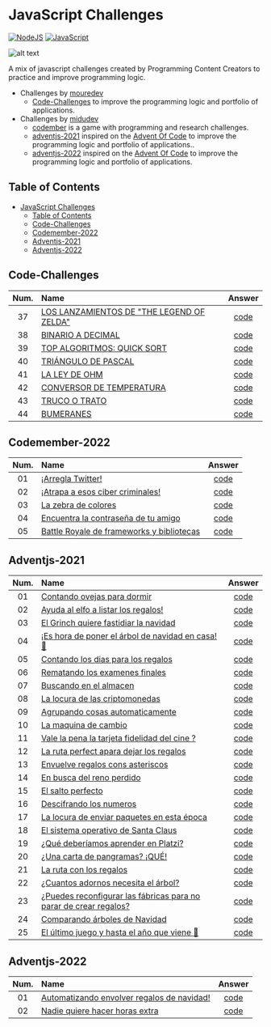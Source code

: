 # JavaScript Challenges

[![NodeJS](https://img.shields.io/badge/NodeJS-%20>=%20v12-gren.svg?style=flat)](https://nodejs.org/en/)
[![JavaScript](https://img.shields.io/badge/JavaScript-yellow.svg?style=flat)](https://www.javascript.com/)

![alt text](https://github.com/acm-97/portfolio-v2/blob/feature/commands/public/javascript-challenges.png)

A mix of javascript challenges created by Programming Content Creators to practice and improve programming logic.

- Challenges by [mouredev](https://github.com/mouredev)
  - [Code-Challenges](https://github.com/mouredev/Code-Challenges) to improve the programming logic and portfolio of applications.
- Challenges by [midudev](https://github.com/midudev)
  - [codember](https://codember.dev/) is a game with programming and research challenges.
  - [adventjs-2021](https://2021.adventjs.dev/) inspired on the [Advent Of Code](https://adventofcode.com/) to improve the programming logic and portfolio of applications..
  - [adventjs-2022](https://adventjs.dev/) inspired on the [Advent Of Code](https://adventofcode.com/) to improve the programming logic and portfolio of applications.

## Table of Contents

- [JavaScript Challenges](#javascript-challenges)
  - [Table of Contents](#table-of-contents)
  - [Code-Challenges](#code-challenges)
  - [Codemember-2022](#codemember-2022)
  - [Adventjs-2021](#adventjs-2021)
  - [Adventjs-2022](#adventjs-2022)

## Code-Challenges

| Num.   | Name  | Answer  |
| :----: | :---- | :-----: |
| 37 | [LOS LANZAMIENTOS DE "THE LEGEND OF ZELDA"](https://github.com/acm-97/JavaScript-Challenges/tree/main/mouredev/37/README.md) | [code](https://github.com/acm-97/JavaScript-Challenges/tree/main/mouredev/37/index.js) |
| 38 | [BINARIO A DECIMAL](https://github.com/acm-97/JavaScript-Challenges/tree/main/mouredev/38/README.md) | [code](https://github.com/acm-97/JavaScript-Challenges/tree/main/mouredev/38/index.js) |
| 39 | [TOP ALGORITMOS: QUICK SORT](https://github.com/acm-97/JavaScript-Challenges/tree/main/mouredev/39/README.md) | [code](https://github.com/acm-97/JavaScript-Challenges/tree/main/mouredev/39/index.js) |
| 40 | [TRIÁNGULO DE PASCAL](https://github.com/acm-97/JavaScript-Challenges/tree/main/mouredev/40/README.md) | [code](https://github.com/acm-97/JavaScript-Challenges/tree/main/mouredev/40/index.js) |
| 41 | [LA LEY DE OHM](https://github.com/acm-97/JavaScript-Challenges/tree/main/mouredev/41/README.md) | [code](https://github.com/acm-97/JavaScript-Challenges/tree/main/mouredev/41/index.js) |
| 42 | [CONVERSOR DE TEMPERATURA](https://github.com/acm-97/JavaScript-Challenges/tree/main/mouredev/42/README.md) | [code](https://github.com/acm-97/JavaScript-Challenges/tree/main/mouredev/42/index.js) |
| 43 | [TRUCO O TRATO](https://github.com/acm-97/JavaScript-Challenges/tree/main/mouredev/43/README.md) | [code](https://github.com/acm-97/JavaScript-Challenges/tree/main/mouredev/43/index.js) |
| 44 | [BUMERANES](https://github.com/acm-97/JavaScript-Challenges/tree/main/mouredev/44/README.md) | [code](https://github.com/acm-97/JavaScript-Challenges/tree/main/mouredev/44/index.js) |

## Codemember-2022

| Num.   | Name  | Answer  |
| :----: | :---- | :-----: |
| 01 | [¡Arregla Twitter!](https://github.com/acm-97/JavaScript-Challenges/tree/main/midudev/codember-2022/01/README.md) | [code](https://github.com/acm-97/JavaScript-Challenges/tree/main/midudev/codember-2022/01/index.js) |
| 02 | [¡Atrapa a esos ciber criminales!](https://github.com/acm-97/JavaScript-Challenges/tree/main/midudev/codember-2022/02/README.md) | [code](https://github.com/acm-97/JavaScript-Challenges/tree/main/midudev/codember-2022/02/index.js) |
| 03 | [La zebra de colores](https://github.com/acm-97/JavaScript-Challenges/tree/main/midudev/codember-2022/03/README.md) | [code](https://github.com/acm-97/JavaScript-Challenges/tree/main/midudev/codember-2022/03/index.js) |
| 04 | [Encuentra la contraseña de tu amigo](https://github.com/acm-97/JavaScript-Challenges/tree/main/midudev/codember-2022/04/README.md) | [code](https://github.com/acm-97/JavaScript-Challenges/tree/main/midudev/codember-2022/04/index.js) |
| 05 | [Battle Royale de frameworks y bibliotecas](https://github.com/acm-97/JavaScript-Challenges/tree/main/midudev/codember-2022/05/README.md) | [code](https://github.com/acm-97/JavaScript-Challenges/tree/main/midudev/codember-2022/05/index.js) |

## Adventjs-2021

| Num.   | Name  | Answer  |
| :----: | :---- | :-----: |
| 01 | [Contando ovejas para dormir](https://github.com/acm-97/JavaScript-Challenges/tree/main/midudev/adventjs-2021/01/README.md) | [code](https://github.com/acm-97/JavaScript-Challenges/tree/main/midudev/adventjs-2021/01/index.js) |
| 02 | [Ayuda al elfo a listar los regalos!](https://github.com/acm-97/JavaScript-Challenges/tree/main/midudev/adventjs-2021/02/README.md) | [code](https://github.com/acm-97/JavaScript-Challenges/tree/main/midudev/adventjs-2021/02/index.js) |
| 03 | [El Grinch quiere fastidiar la navidad](https://github.com/acm-97/JavaScript-Challenges/tree/main/midudev/adventjs-2021/03/README.md) | [code](https://github.com/acm-97/JavaScript-Challenges/tree/main/midudev/adventjs-2021/03/index.js) |
| 04 | [¡Es hora de poner el árbol de navidad en casa! 🎄](https://github.com/acm-97/JavaScript-Challenges/tree/main/midudev/adventjs-2021/04/README.md) | [code](https://github.com/acm-97/JavaScript-Challenges/tree/main/midudev/adventjs-2021/04/index.js) |
| 05 | [Contando los dias para los regalos](https://github.com/acm-97/JavaScript-Challenges/tree/main/midudev/adventjs-2021/05/README.md) | [code](https://github.com/acm-97/JavaScript-Challenges/tree/main/midudev/adventjs-2021/05/index.js) |
| 06 | [Rematando los examenes finales](https://github.com/acm-97/JavaScript-Challenges/tree/main/midudev/adventjs-2021/06/README.md) | [code](https://github.com/acm-97/JavaScript-Challenges/tree/main/midudev/adventjs-2021/06/index.js) |
| 07 | [Buscando en el almacen](https://github.com/acm-97/JavaScript-Challenges/tree/main/midudev/adventjs-2021/07/README.md) | [code](https://github.com/acm-97/JavaScript-Challenges/tree/main/midudev/adventjs-2021/07/index.js) |
| 08 | [La locura de las criptomonedas](https://github.com/acm-97/JavaScript-Challenges/tree/main/midudev/adventjs-2021/08/README.md) | [code](https://github.com/acm-97/JavaScript-Challenges/tree/main/midudev/adventjs-2021/08/index.js) |
| 09 | [Agrupando cosas automaticamente](https://github.com/acm-97/JavaScript-Challenges/tree/main/midudev/adventjs-2021/09/README.md) | [code](https://github.com/acm-97/JavaScript-Challenges/tree/main/midudev/adventjs-2021/09/index.js) |
| 10 | [La maquina de cambio](https://github.com/acm-97/JavaScript-Challenges/tree/main/midudev/adventjs-2021/10/README.md) | [code](https://github.com/acm-97/JavaScript-Challenges/tree/main/midudev/adventjs-2021/10/index.js) |
| 11 | [Vale la pena la tarjeta fidelidad del cine ?](https://github.com/acm-97/JavaScript-Challenges/tree/main/midudev/adventjs-2021/11/README.md) | [code](https://github.com/acm-97/JavaScript-Challenges/tree/main/midudev/adventjs-2021/11/index.js) |
| 12 | [La ruta perfect apara dejar los regalos](https://github.com/acm-97/JavaScript-Challenges/tree/main/midudev/adventjs-2021/12/README.md) | [code](https://github.com/acm-97/JavaScript-Challenges/tree/main/midudev/adventjs-2021/12/index.js) |
| 13 | [Envuelve regalos cons asteriscos](https://github.com/acm-97/JavaScript-Challenges/tree/main/midudev/adventjs-2021/13/README.md) | [code](https://github.com/acm-97/JavaScript-Challenges/tree/main/midudev/adventjs-2021/13/index.js) |
| 14 | [En busca del reno perdido](https://github.com/acm-97/JavaScript-Challenges/tree/main/midudev/adventjs-2021/14/README.md) | [code](https://github.com/acm-97/JavaScript-Challenges/tree/main/midudev/adventjs-2021/14/index.js) |
| 15 | [El salto perfecto](https://github.com/acm-97/JavaScript-Challenges/tree/main/midudev/adventjs-2021/15/README.md) | [code](https://github.com/acm-97/JavaScript-Challenges/tree/main/midudev/adventjs-2021/15/index.js) |
| 16 | [Descifrando los numeros](https://github.com/acm-97/JavaScript-Challenges/tree/main/midudev/adventjs-2021/16/README.md) | [code](https://github.com/acm-97/JavaScript-Challenges/tree/main/midudev/adventjs-2021/16/index.js) |
| 17 | [La locura de enviar paquetes en esta época](https://github.com/acm-97/JavaScript-Challenges/tree/main/midudev/adventjs-2021/17/README.md) | [code](https://github.com/acm-97/JavaScript-Challenges/tree/main/midudev/adventjs-2021/17/index.js) |
| 18 | [El sistema operativo de Santa Claus](https://github.com/acm-97/JavaScript-Challenges/tree/main/midudev/adventjs-2021/18/README.md) | [code](https://github.com/acm-97/JavaScript-Challenges/tree/main/midudev/adventjs-2021/18/index.js) |
| 19 | [¿Qué deberíamos aprender en Platzi?](https://github.com/acm-97/JavaScript-Challenges/tree/main/midudev/adventjs-2021/19/README.md) | [code](https://github.com/acm-97/JavaScript-Challenges/tree/main/midudev/adventjs-2021/19/index.js) |
| 20 | [¿Una carta de pangramas? ¡QUÉ!](https://github.com/acm-97/JavaScript-Challenges/tree/main/midudev/adventjs-2021/20/README.md) | [code](https://github.com/acm-97/JavaScript-Challenges/tree/main/midudev/adventjs-2021/20/index.js) |
| 21 | [La ruta con los regalos](https://github.com/acm-97/JavaScript-Challenges/tree/main/midudev/adventjs-2021/21/README.md) | [code](https://github.com/acm-97/JavaScript-Challenges/tree/main/midudev/adventjs-2021/21/index.js) |
| 22 | [¿Cuantos adornos necesita el árbol?](https://github.com/acm-97/JavaScript-Challenges/tree/main/midudev/adventjs-2021/22/README.md) | [code](https://github.com/acm-97/JavaScript-Challenges/tree/main/midudev/adventjs-2021/22/index.js) |
| 23 | [¿Puedes reconfigurar las fábricas para no parar de crear regalos?](https://github.com/acm-97/JavaScript-Challenges/tree/main/midudev/adventjs-2021/23/README.md) | [code](https://github.com/acm-97/JavaScript-Challenges/tree/main/midudev/adventjs-2021/23/index.js) |
| 24 | [Comparando árboles de Navidad](https://github.com/acm-97/JavaScript-Challenges/tree/main/midudev/adventjs-2021/24/README.md) | [code](https://github.com/acm-97/JavaScript-Challenges/tree/main/midudev/adventjs-2021/24/index.js) |
| 25 | [El último juego y hasta el año que viene 👋](https://github.com/acm-97/JavaScript-Challenges/tree/main/midudev/adventjs-2021/25/README.md) | [code](https://github.com/acm-97/JavaScript-Challenges/tree/main/midudev/adventjs-2021/25/index.js) |

## Adventjs-2022

| Num.   | Name  | Answer  |
| :----: | :---- | :-----: |
| 01 | [Automatizando envolver regalos de navidad!](https://github.com/acm-97/JavaScript-Challenges/tree/main/midudev/adventjs-2022/01/README.md) | [code](https://github.com/acm-97/JavaScript-Challenges/tree/main/midudev/adventjs-2022/01/index.js) |
| 02 | [Nadie quiere hacer horas extra](https://github.com/acm-97/JavaScript-Challenges/tree/main/midudev/adventjs-2022/02/README.md) | [code](https://github.com/acm-97/JavaScript-Challenges/tree/main/midudev/adventjs-2022/02/index.js) |
